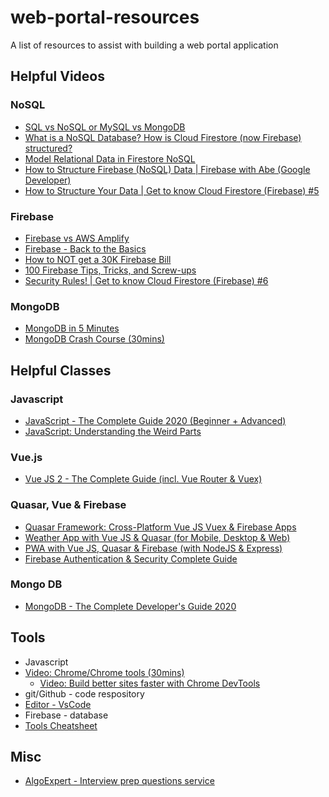 # web-portal-resources
A list of resources to assist with building a web portal application

## Helpful Videos


### NoSQL
  * [SQL vs NoSQL or MySQL vs MongoDB](https://www.youtube.com/watch?v=ZS_kXvOeQ5Y&t=62s)
  * [What is a NoSQL Database? How is Cloud Firestore (now Firebase) structured?](https://www.youtube.com/watch?v=v_hR4K4auoQ)
  * [Model Relational Data in Firestore NoSQL](https://www.youtube.com/watch?v=jm66TSlVtcc)
  * [How to Structure Firebase (NoSQL) Data | Firebase with Abe (Google Developer)](https://www.youtube.com/watch?v=wEcXYxjGN9o)
  * [How to Structure Your Data | Get to know Cloud Firestore (Firebase) #5](https://www.youtube.com/watch?v=haMOUb3KVSo)

### Firebase
  * [Firebase vs AWS Amplify](https://www.youtube.com/watch?v=ucmbO2lWC2A)
  * [Firebase - Back to the Basics](https://www.youtube.com/watch?v=q5J5ho7YUhA)
  * [How to NOT get a 30K Firebase Bill](https://www.youtube.com/watch?v=Lb-Pnytoi-8&t=285s)
  * [100 Firebase Tips, Tricks, and Screw-ups](https://www.youtube.com/watch?v=iWEgpdVSZyg)
  * [Security Rules! | Get to know Cloud Firestore (Firebase) #6](https://www.youtube.com/watch?v=eW5MdE3ZcAw)
  
### MongoDB
  * [MongoDB in 5 Minutes](https://www.youtube.com/watch?v=EE8ZTQxa0AM)
  * [MongoDB Crash Course (30mins)](https://www.youtube.com/watch?v=-56x56UppqQ)


## Helpful Classes

### Javascript
 * [JavaScript - The Complete Guide 2020 (Beginner + Advanced)](https://www.udemy.com/course/javascript-the-complete-guide-2020-beginner-advanced)
 * [JavaScript: Understanding the Weird Parts](https://www.udemy.com/course/understand-javascript/)
 
### Vue.js
 * [Vue JS 2 - The Complete Guide (incl. Vue Router & Vuex)](udemy.com/course/vuejs-2-the-complete-guide)

### Quasar, Vue & Firebase
  * [Quasar Framework: Cross-Platform Vue JS Vuex & Firebase Apps](https://www.udemy.com/course/quasarframework/)
  * [Weather App with Vue JS & Quasar (for Mobile, Desktop & Web)](https://www.udemy.com/course/weather-app-vue-js-quasar/)
  * [PWA with Vue JS, Quasar & Firebase (with NodeJS & Express)](https://www.udemy.com/course/pwa-with-vuejs-quasar-firebase/)
  * [Firebase Authentication & Security Complete Guide](https://www.udemy.com/course/firebase-authentication/)
  
### Mongo DB
  * [MongoDB - The Complete Developer's Guide 2020](https://www.udemy.com/course/mongodb-the-complete-developers-guide/) 
  
## Tools
 * Javascript
 * [Video: Chrome/Chrome tools (30mins)](https://www.youtube.com/watch?v=x4q86IjJFag&feature=emb_rel_pause)
   * [Video: Build better sites faster with Chrome DevTools](https://www.youtube.com/watch?v=VYyQv0CSZOE&feature=youtu.be)
 * git/Github - code respository
 * [Editor - VsCode](https://code.visualstudio.com/)
 * Firebase - database
 * [Tools Cheatsheet](tools-cheatsheet.md)
  
## Misc
  * [AlgoExpert - Interview prep questions service](https://www.algoexpert.io/product)
  
